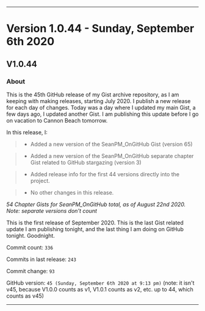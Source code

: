
***

# Version 1.0.44 - Sunday, September 6th 2020

## V1.0.44

### About

This is the 45th GitHub release of my Gist archive repository, as I am keeping with making releases, starting July 2020. I publish a new release for each day of changes. Today was a day where I updated my main Gist, a few days ago, I updated another Gist. I am publishing this update before I go on vacation to Cannon Beach tomorrow.

In this release, I:

> * Added a new version of the SeanPM_OnGitHub Gist (version 65)

> * Added a new version of the SeanPM_OnGitHub separate chapter Gist related to GitHub stargazing (version 3)

> * Added release info for the first 44 versions directly into the project.

> * No other changes in this release.

_54 Chapter Gists for SeanPM_OnGitHub total, as of August 22nd 2020. Note: separate versions don't count_

This is the first release of September 2020. This is the last Gist related update I am publishing tonight, and the last thing I am doing on GitHub tonight. Goodnight.

Commit count: `336`

Commits in last release: `243`

Commit change: `93`

GitHub version: `45 (Sunday, September 6th 2020 at 9:13 pm)` (note: it isn't v45, because V1.0.0 counts as v1, V1.0.1 counts as v2, etc. up to 44, which counts as v45)

***
